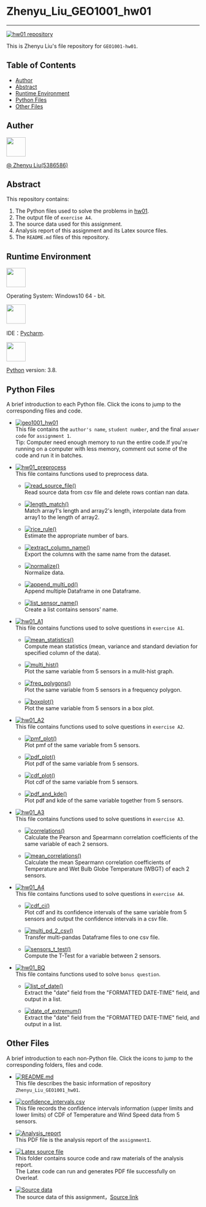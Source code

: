# Zhenyu_Liu_GEO1001_hw01
***
[![hw01 repository](https://img.shields.io/badge/repository-Zhenyu__Liu__GEO1001__hw01-orange)](https://github.com/peterliu502/Zhenyu_Liu_GEO1001_hw01)  


This is Zhenyu Liu's file repository for `GEO1001-hw01`.  
  
  
## Table of Contents  

- [Author](#author)  
- [Abstract](#abstract)  
- [Runtime Environment](#runtime-environment)
- [Python Files](#python-files)  
- [Other Files](#other-files)  

## Auther

[<img src="https://avatars3.githubusercontent.com/u/59593272?s=400&u=ba1618be6d5e354f0bd7685ff405bdec6d18c101&v=4" width = "50" height = "50" />](https://github.com/peterliu502)

[@ Zhenyu Liu(5386586)](https://github.com/peterliu502)
 
## Abstract  

This repository contains:  

1. The Python files used to solve the problems in [hw01](https://3d.bk.tudelft.nl/courses/geo1001/hw/01/).  
2. The output file of `exercise A4`.
3. The source data used for this assignment.  
4. Analysis report of this assignment and its Latex source files.  
5. The `README.md` files of this repository.  

## Runtime Environment  
<img src="https://upload.wikimedia.org/wikipedia/commons/thumb/3/34/Windows_logo_-_2012_derivative.svg/1920px-Windows_logo_-_2012_derivative.svg.png" width = "50" height = "50" />  

Operating System: Windows10 64 - bit.  

<img src="https://upload.wikimedia.org/wikipedia/commons/thumb/a/a1/PyCharm_Logo.svg/1200px-PyCharm_Logo.svg.png" width = "50" height = "50" />  
  
IDE：[Pycharm](https://www.jetbrains.com/pycharm/).   
  
<img src="https://camo.githubusercontent.com/91de473fa3f2f749a56effc3e64f1049d108251f/68747470733a2f2f75706c6f61642e77696b696d656469612e6f72672f77696b6970656469612f636f6d6d6f6e732f7468756d622f632f63332f507974686f6e2d6c6f676f2d6e6f746578742e7376672f37363870782d507974686f6e2d6c6f676f2d6e6f746578742e7376672e706e67" width = "50" height = "50" />  

[Python](https://www.python.org/downloads/release/python-385/) version: 3.8.  

## Python Files  
A brief introduction to each Python file. Click the icons to jump to the corresponding files and code.

* [![geo1001_hw01](https://img.shields.io/badge/Python_file-geo1001__hw01-yellow)](https://github.com/peterliu502/Zhenyu_Liu_GEO1001_hw01/blob/master/geo1001_hw01.py)  
This file contains the `author's name`, `student number`, and the final `answer code` for `assignment 1`.  
Tip: Computer need enough memory to run the entire code.If you're running on a computer with less memory, 
comment out some of the code and run it in batches.  

* [![hw01_preprocess](https://img.shields.io/badge/Python_file-hw01__preprocess-yellow)](https://github.com/peterliu502/Zhenyu_Liu_GEO1001_hw01/blob/master/hw01_preprocess.py)  
This file contains functions used to preprocess data.
  
  * [![read_source_file()](https://img.shields.io/badge/function-read__source__file()-green)](https://github.com/peterliu502/Zhenyu_Liu_GEO1001_hw01/blob/master/hw01_preprocess.py#L5)  
  Read source data from csv file and delete rows contian nan data.  
  
  * [![length_match()](https://img.shields.io/badge/function-length__match()-green)](https://github.com/peterliu502/Zhenyu_Liu_GEO1001_hw01/blob/master/hw01_preprocess.py#L13)  
  Match array1's length and array2's length, interpolate data from array1 to the length of array2.  
  
  * [![rice_rule()](https://img.shields.io/badge/function-rice__rule()-green)](https://github.com/peterliu502/Zhenyu_Liu_GEO1001_hw01/blob/master/hw01_preprocess.py#L20)  
  Estimate the appropriate number of bars.
  
  * [![extract_column_name()](https://img.shields.io/badge/function-extract__column__name()-green)](https://github.com/peterliu502/Zhenyu_Liu_GEO1001_hw01/blob/master/hw01_preprocess.py#L26)  
  Export the columns with the same name from the dataset.  
  
  * [![normalize()](https://img.shields.io/badge/function-normalize()-green)](https://github.com/peterliu502/Zhenyu_Liu_GEO1001_hw01/blob/master/hw01_preprocess.py#L33)  
  Normalize data.  
  
  * [![append_multi_pd()](https://img.shields.io/badge/function-append__multi__pd()-green)](https://github.com/peterliu502/Zhenyu_Liu_GEO1001_hw01/blob/master/hw01_preprocess.py#L40)  
  Append multiple Dataframe in one Dataframe.  
  
  * [![list_sensor_name()](https://img.shields.io/badge/function-list__sensor__name()-green)](https://github.com/peterliu502/Zhenyu_Liu_GEO1001_hw01/blob/master/hw01_preprocess.py#L48)  
  Create a list contains sensors' name.  
  
* [![hw01_A1](https://img.shields.io/badge/Python_file-hw01__A1-yellow)](https://github.com/peterliu502/Zhenyu_Liu_GEO1001_hw01/blob/master/hw01_A1.py)  
This file contains functions used to solve questions in `exercise A1`.  

  * [![mean_statistics()](https://img.shields.io/badge/function-mean__statistics()-green)](https://github.com/peterliu502/Zhenyu_Liu_GEO1001_hw01/blob/master/hw01_A1.py#L6)  
  Compute mean statistics (mean, variance and standard deviation for specified column of the data).
    
  * [![multi_hist()](https://img.shields.io/badge/function-multi__hist()-green)](https://github.com/peterliu502/Zhenyu_Liu_GEO1001_hw01/blob/master/hw01_A1.py#L18)  
  Plot the same variable from 5 sensors in a mulit-hist graph.  

  * [![freq_polygons()](https://img.shields.io/badge/function-freq__polygons()-green)](https://github.com/peterliu502/Zhenyu_Liu_GEO1001_hw01/blob/master/hw01_A1.py#L34)  
  Plot the same variable from 5 sensors in a frequency polygon.  
  
  * [![boxplot()](https://img.shields.io/badge/function-boxplot()-green)](https://github.com/peterliu502/Zhenyu_Liu_GEO1001_hw01/blob/master/hw01_A1.py#L51)  
  Plot the same variable from 5 sensors in a box plot.  

* [![hw01_A2](https://img.shields.io/badge/Python_file-hw01__A2-yellow)](https://github.com/peterliu502/Zhenyu_Liu_GEO1001_hw01/blob/master/hw01_A2.py)  
This file contains functions used to solve questions in `exercise A2`.    
  
  * [![pmf_plot()](https://img.shields.io/badge/function-pmf__plot()-green)](https://github.com/peterliu502/Zhenyu_Liu_GEO1001_hw01/blob/master/hw01_A2.py#L7)  
  Plot pmf of the same variable from 5 sensors.  
  
  * [![pdf_plot()](https://img.shields.io/badge/function-pdf__plot()-green)](https://github.com/peterliu502/Zhenyu_Liu_GEO1001_hw01/blob/master/hw01_A2.py#L32)  
  Plot pdf of the same variable from 5 sensors.  

  * [![cdf_plot()](https://img.shields.io/badge/function-cdf__plot()-green)](https://github.com/peterliu502/Zhenyu_Liu_GEO1001_hw01/blob/master/hw01_A2.py#L49)  
  Plot cdf of the same variable from 5 sensors.  

  * [![pdf_and_kde()](https://img.shields.io/badge/function-pdf__and__kde()-green)](https://github.com/peterliu502/Zhenyu_Liu_GEO1001_hw01/blob/master/hw01_A2.py#L66)  
  Plot pdf and kde of the same variable together from 5 sensors.  

* [![hw01_A3](https://img.shields.io/badge/Python_file-hw01__A3-yellow)](https://github.com/peterliu502/Zhenyu_Liu_GEO1001_hw01/blob/master/hw01_A3.py)  
This file contains functions used to solve questions in `exercise A3`.  
  
  * [![correlations()](https://img.shields.io/badge/function-correlations()-green)](https://github.com/peterliu502/Zhenyu_Liu_GEO1001_hw01/blob/master/hw01_A3.py#L6)  
  Calculate the Pearson and Spearmann correlation coefficients of the same variable of each 2 sensors.  
  
  * [![mean_correlations()](https://img.shields.io/badge/function-mean__correlations()-green)](https://github.com/peterliu502/Zhenyu_Liu_GEO1001_hw01/blob/master/hw01_A3.py#L40)  
  Calculate the mean Spearmann correlation coefficients of Temperature and Wet Bulb Globe Temperature (WBGT) of each 2 sensors.  
  
* [![hw01_A4](https://img.shields.io/badge/Python_file-hw01__A4-yellow)](https://github.com/peterliu502/Zhenyu_Liu_GEO1001_hw01/blob/master/hw01_A4.py)  
This file contains functions used to solve questions in `exercise A4`.  

  * [![cdf_ci()](https://img.shields.io/badge/function-cdf__ci()-green)](https://github.com/peterliu502/Zhenyu_Liu_GEO1001_hw01/blob/master/hw01_A4.py#L8)  
  Plot cdf and its confidence intervals of the same variable from 5 sensors and output the confidence intervals in a csv file.  

  * [![multi_pd_2_csv()](https://img.shields.io/badge/function-multi__pd__2__csv()-green)](https://github.com/peterliu502/Zhenyu_Liu_GEO1001_hw01/blob/master/hw01_A4.py#L55)  
  Transfer multi-pandas Dataframe files to one csv file.  

  * [![sensors_t_test()](https://img.shields.io/badge/function-sensors__t__test()-green)](https://github.com/peterliu502/Zhenyu_Liu_GEO1001_hw01/blob/master/hw01_A4.py#L63)  
  Compute the T-Test for a variable between 2 sensors.  

* [![hw01_BQ](https://img.shields.io/badge/Python_file-hw01__BQ-yellow)](https://github.com/peterliu502/Zhenyu_Liu_GEO1001_hw01/blob/master/hw01_BQ.py)  
This file contains functions used to solve `bonus question`.  

  * [![list_of_date()](https://img.shields.io/badge/function-list__of__date()-green)](https://github.com/peterliu502/Zhenyu_Liu_GEO1001_hw01/blob/master/hw01_BQ.py#L5)  
  Extract the "date" field from the "FORMATTED DATE-TIME" field, and output in a list.  
  
  * [![date_of_extremum()](https://img.shields.io/badge/function-date__of__extremum()-green)](https://github.com/peterliu502/Zhenyu_Liu_GEO1001_hw01/blob/master/hw01_BQ.py#L19)  
  Extract the "date" field from the "FORMATTED DATE-TIME" field, and output in a list.  
  
## Other Files  
A brief introduction to each non-Python file. 
Click the icons to jump to the corresponding folders, files and code.  

* [![README.md](https://img.shields.io/badge/other_file-READ.md-yellowgreen)](https://github.com/peterliu502/Zhenyu_Liu_GEO1001_hw01/blob/master/README.md)  
This file describes the basic information of repository `Zhenyu_Liu_GEO1001_hw01`.

* [![confidence_intervals.csv](https://img.shields.io/badge/other_file-confidence__intervals.csv-yellowgreen)](https://github.com/peterliu502/Zhenyu_Liu_GEO1001_hw01/blob/master/confidence_intervals.csv)  
This file records the confidence intervals information (upper limits and lower limits) of CDF of Temperature and Wind Speed data from 5 sensors.  

* [![Analysis_report](https://img.shields.io/badge/other_file-Analysis_report-yellowgreen)](https://github.com/peterliu502/Zhenyu_Liu_GEO1001_hw01/blob/master/%5BZhenyu%20Liu%5DTUDelft_GEO1001_hw01.pdf)    
This PDF file is the analysis report of the `assignment1`.

* [![Latex source file](https://img.shields.io/badge/other_file-Latex_source_file-yellowgreen)](https://github.com/peterliu502/Zhenyu_Liu_GEO1001_hw01/tree/master/%5BZhenyu%20Liu%5DTUDelft_GEO1001_hw01)   
This folder contains source code and raw materials of the analysis report.  
The Latex code can run and generates PDF file successfully on Overleaf.  

* [![Source data](https://img.shields.io/badge/other_file-Source_data-yellowgreen)](https://github.com/peterliu502/Zhenyu_Liu_GEO1001_hw01/tree/master/data)  
The source data of this assignment，[Source link](https://data.4tu.nl/articles/dataset/Measured_Climate_Data_in_Rijsenhout/12833918/1)   
